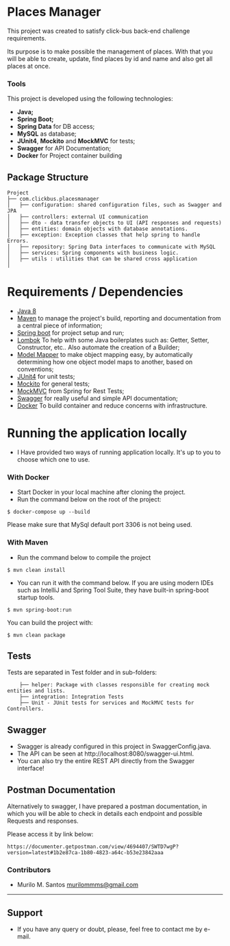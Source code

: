 # Places Manager
This project was created to satisfy click-bus back-end challenge requirements.

Its purpose is to make possible the management of places. With that you will be able to create, update, find places by id and name
and also get all places at once.

### Tools

This project is developed using the following technologies:
- **Java;**
- **Spring Boot;**
- **Spring Data** for DB access;
- **MySQL** as database;
- **JUnit4**, **Mockito** and **MockMVC** for tests;
- **Swagger** for API Documentation;
- **Docker** for Project container building

## Package Structure

```
Project
├── com.clickbus.placesmanager
│   ├── configuration: shared configuration files, such as Swagger and JPA
│   ├── controllers: external UI communication
│   ├── dto - data transfer objects to UI (API responses and requests)
│   ├── entities: domain objects with database annotations.
│   ├── exception: Exception classes that help spring to handle Errors.
│   ├── repository: Spring Data interfaces to communicate with MySQL
│   ├── services: Spring components with business logic.          
│   ├── utils : utilities that can be shared cross application
│       
```

# Requirements / Dependencies
- [Java 8](https://www.java.com/pt_BR/download/)
- [Maven](https://maven.apache.org/) to manage the project's build, reporting and documentation from a central piece of information;
- [Spring boot](https://spring.io/projects/spring-boot) for project setup and run;
- [Lombok](https://projectlombok.org/) To help with some Java boilerplates such as: Getter, Setter, Constructor, etc.. Also automate the creation of a Builder;
- [Model Mapper](http://modelmapper.org/) to make object mapping easy, by automatically determining how one object model maps to another, based on conventions;
- [JUnit4](https://junit.org/junit4/) for unit tests;
- [Mockito](https://site.mockito.org/) for general tests;
- [MockMVC](https://spring.io/guides/gs/testing-web/) from Spring for Rest Tests;
- [Swagger](https://swagger.io/) for really useful and simple API documentation;
- [Docker](https://www.docker.com/) To build container and reduce concerns with infrastructure.

# Running the application locally

- I Have provided two ways of running application locally. It's up to you to choose which one to use.

 ### With Docker
 - Start Docker in your local machine after cloning the project.
 - Run the command below on the root of the project:
  ```
$ docker-compose up --build
  ```
  Please make sure that MySql default port 3306 is not being used.

  ### With Maven  

- Run the command below to compile the project  

```
$ mvn clean install
```

- You can run it with the command below. If you are using modern IDEs such as IntelliJ and Spring Tool Suite, they have built-in spring-boot startup tools.

```
$ mvn spring-boot:run
```

You can build the project with:
 ```
$ mvn clean package
```

## Tests

Tests are separated in Test folder and in sub-folders: 

```
    ├── helper: Package with classes responsible for creating mock entities and lists.
    ├── integration: Integration Tests
    ├── Unit - JUnit tests for services and MockMVC tests for Controllers.
```

## Swagger
- Swagger is already configured in this project in SwaggerConfig.java.
- The API can be seen at http://localhost:8080/swagger-ui.html.
- You can also try the entire REST API directly from the Swagger interface!

## Postman Documentation

Alternatively to swagger, I have prepared a postman documentation, in which you will be able to check in details each endpoint and possible Requests and responses.

Please access it by link below:

```
https://documenter.getpostman.com/view/4694407/SWTD7wgP?version=latest#1b2e87ca-1b80-4823-a64c-b53e23842aaa
```

### Contributors

- Murilo M. Santos <murilommms@gmail.com>

---


## Support

* If you have any query or doubt, please, feel free to contact me by e-mail.



